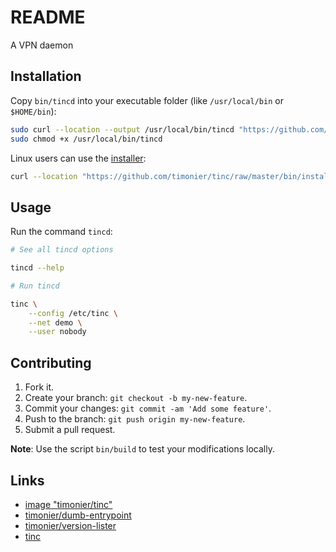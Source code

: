 # README

A VPN daemon

## Installation

Copy `bin/tincd` into your executable folder (like `/usr/local/bin` or `$HOME/bin`):

```sh
sudo curl --location --output /usr/local/bin/tincd "https://github.com/timonier/tinc/raw/master/bin/tincd"
sudo chmod +x /usr/local/bin/tincd
```

Linux users can use the [installer](https://github.com/timonier/tinc/blob/master/bin/installer):

```sh
curl --location "https://github.com/timonier/tinc/raw/master/bin/installer" | sudo sh -s -- install
```

## Usage

Run the command `tincd`:

```sh
# See all tincd options

tincd --help

# Run tincd

tinc \
    --config /etc/tinc \
    --net demo \
    --user nobody
```

## Contributing

1. Fork it.
2. Create your branch: `git checkout -b my-new-feature`.
3. Commit your changes: `git commit -am 'Add some feature'`.
4. Push to the branch: `git push origin my-new-feature`.
5. Submit a pull request.

__Note__: Use the script `bin/build` to test your modifications locally.

## Links

* [image "timonier/tinc"](https://hub.docker.com/r/timonier/tinc/)
* [timonier/dumb-entrypoint](https://github.com/timonier/dumb-entrypoint)
* [timonier/version-lister](https://github.com/timonier/version-lister)
* [tinc](https://www.tinc-vpn.org/)
